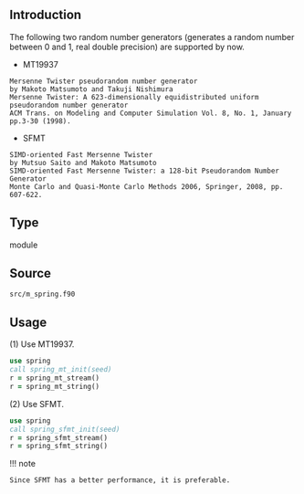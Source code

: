 ## Introduction

The following two random number generators (generates a random number between 0 and 1, real double precision) are supported by now.

* MT19937
```text
Mersenne Twister pseudorandom number generator
by Makoto Matsumoto and Takuji Nishimura
Mersenne Twister: A 623-dimensionally equidistributed uniform pseudorandom number generator
ACM Trans. on Modeling and Computer Simulation Vol. 8, No. 1, January pp.3-30 (1998).
```

* SFMT
```text
SIMD-oriented Fast Mersenne Twister
by Mutsuo Saito and Makoto Matsumoto
SIMD-oriented Fast Mersenne Twister: a 128-bit Pseudorandom Number Generator
Monte Carlo and Quasi-Monte Carlo Methods 2006, Springer, 2008, pp. 607-622.
```

## Type

module

## Source

`src/m_spring.f90`

## Usage

(1) Use MT19937.

```fortran
use spring
call spring_mt_init(seed)
r = spring_mt_stream()
r = spring_mt_string()
```

(2) Use SFMT.

```fortran
use spring
call spring_sfmt_init(seed)
r = spring_sfmt_stream()
r = spring_sfmt_string()
```

!!! note

    Since SFMT has a better performance, it is preferable.
